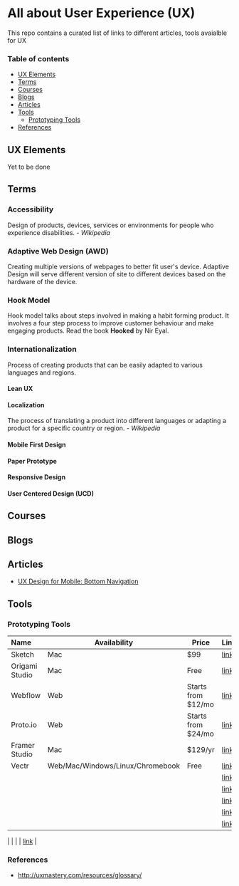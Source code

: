# All about User Experience (UX)

This repo contains a curated list of links to different articles, tools avaialble for UX

### Table of contents

* [UX Elements](#ux-elements)
* [Terms](#terms)
* [Courses](#courses)
* [Blogs](#blogs)
* [Articles](#articles)
* [Tools](#tools)
  - [Prototyping Tools](#prototyping-tools)
* [References](#references)

## UX Elements

Yet to be done

## Terms

### Accessibility

Design of products, devices, services or environments for people who experience disabilities. - *Wikipedia*

### Adaptive Web Design (AWD)

Creating multiple versions of webpages to better fit user's device. Adaptive Design will serve different version of site to different devices based on the hardware of the device.

### Hook Model

Hook model talks about steps involved in making a habit forming product. It involves a four step process to improve customer behaviour and make engaging products. Read the book **Hooked** by Nir Eyal. 

### Internationalization

Process of creating products that can be easily adapted to various languages and regions.

#### Lean UX
#### Localization

The process of translating a product into different languages or adapting a product for a specific country or region. - *Wikipedia*

#### Mobile First Design
#### Paper Prototype
#### Responsive Design
#### User Centered Design (UCD)


## Courses

## Blogs

## Articles

* [UX Design for Mobile: Bottom Navigation](https://uxplanet.org/perfect-bottom-navigation-for-mobile-app-effabbb98c0f)

## Tools

### Prototyping Tools

| Name        | Availability | Price | Link |
|:------------- | ------------- | ----- | ----- |
| Sketch | Mac | $99 | [link](https://www.sketchapp.com/) |
| Origami Studio | Mac | Free | [link](http://origami.design/) |
| Webflow | Web | Starts from $12/mo | [link](https://webflow.com/) |
| Proto.io | Web | Starts from $24/mo | [link](https://proto.io/) |
| Framer Studio | Mac | $129/yr | [link](https://framer.com/) |
| Vectr | Web/Mac/Windows/Linux/Chromebook | Free | [link](https://vectr.com/) |
|  |  |  | [link]() |
|  |  |  | [link]() |
|  |  |  | [link]() |
|  |  |  | [link]() |
|  |  |  | [link]() |


|  |  |  | [link]() |

### References

* http://uxmastery.com/resources/glossary/
